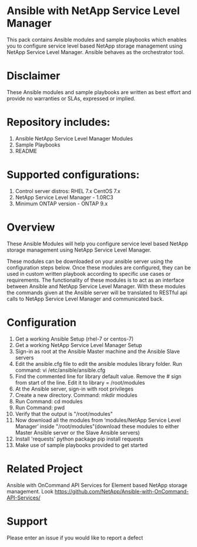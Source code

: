 # Ansible with NetApp Service Level Manager

This pack contains Ansible modules and sample playbooks which enables you to configure service level based NetApp storage management using NetApp Service Level Manager. Ansible behaves as the orchestrator tool.

# Disclaimer
These Ansible modules and sample playbooks are written as best effort and provide no warranties or SLAs, expressed or implied.

# Repository includes:
1.	Ansible NetApp Service Level Manager Modules
2.	Sample Playbooks
3.	README
 
# Supported configurations:
1. Control server distros: RHEL 7.x CentOS 7.x
2. NetApp Service Level Manager - 1.0RC3
3. Minimum ONTAP version - ONTAP 9.x

# Overview
These Ansible Modules will help you configure service level based NetApp storage management using NetApp Service Level Manager.

These modules can be downloaded on your ansible server using the configuration steps below. Once these modules are configured, they can be used in custom written playbook according to specific use cases or requirements.
The functionality of these modules is to act as an interface between Ansible and NetApp Service Level Manager. With these modules the commands given at the Ansible server will be translated to RESTful api calls to NetApp Service Level Manager and communicated back.


# Configuration
1. Get a working Ansible Setup (rhel-7 or centos-7)
3. Get a working NetApp Service Level Manager Setup
2. Sign-in as root at the Ansible Master machine and the Ansible Slave servers
3. Edit the ansible.cfg file to edit the ansible modules library folder. Run command:
vi /etc/ansible/ansible.cfg
4. Find the commented line for library default value. Remove the # sign from start of the line. Edit it to
library = /root/modules
5. At the Ansible server, sign-in with root privileges
6. Create a new directory. Command:
mkdir modules
7. Run Command:
cd modules
8. Run Command:
pwd
9. Verify that the output is "/root/modules"
10. Now download all the modules from ‘modules/NetApp Service Level Manager’ inside "/root/modules"(download these modules to either Master Ansible server or the Slave Ansible servers)
11. Install 'requests' python package
pip install requests
12. Make use of sample playbooks provided to get started


# Related Project
Ansible with OnCommand API Services for Element based NetApp storage management. Look https://github.com/NetApp/Ansible-with-OnCommand-API-Services/

# Support
Please enter an issue if you would like to report a defect
